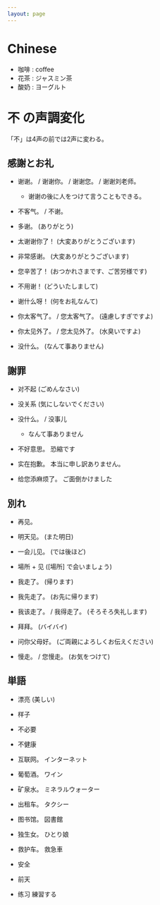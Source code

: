```yaml
---
layout: page
---
```


# Chinese

* 咖啡 : coffee
* 花茶 : ジャスミン茶
* 酸奶 : ヨーグルト

# 不 の声調変化

「不」は4声の前では2声に変わる。

## 感謝とお礼

* 谢谢。 / 谢谢你。 / 谢谢您。 / 谢谢刘老师。
    * 谢谢の後に人をつけて言うこともできる。
* 不客气。 / 不谢。

* 多谢。 (ありがとう)
* 太谢谢你了！  (大変ありがとうございます)
* 非常感谢。 (大変ありがとうございます)
* 您辛苦了！ (おつかれさまです、ご苦労様です)

* 不用谢！ (どういたしまして)
* 谢什么呀！ (何をお礼なんて)
* 你太客气了。 / 您太客气了。 (遠慮しすぎですよ)
* 你太见外了。 / 您太见外了。 (水臭いですよ)
* 没什么。 (なんて事ありません)

## 謝罪

* 对不起 (ごめんなさい)
* 没关系 (気にしないでください)

* 没什么。 / 没事儿
    * なんて事ありません

* 不好意思。 恐縮です
* 实在抱歉。 本当に申し訳ありません。
* 给您添麻烦了。 ご面倒かけました

## 別れ

* 再见。
* 明天见。 (また明日)

* 一会儿见。 (では後ほど)
* 場所 + 见 (\[場所\] で会いましょう)

* 我走了。 (帰ります)
* 我先走了。 (お先に帰ります)
* 我该走了。 / 我得走了。 (そろそろ失礼します)
* 拜拜。 (バイバイ)

* 问你父母好。 (ご両親によろしくお伝えください)
* 慢走。 / 您慢走。 (お気をつけて)

## 単語

* 漂亮 (美しい)
* 样子
* 不必要
* 不健康 

* 互联网。 インターネット
* 葡萄酒。 ワイン
* 矿泉水。 ミネラルウォーター
* 出租车。 タクシー
* 图书馆。 図書館
* 独生女。 ひとり娘
* 救护车。 救急車
* 安全
* 前天
* 练习 練習する
